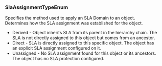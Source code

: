 ### SlaAssignmentTypeEnum
Specifies the method used to apply an SLA Domain to an object.
Determines how the SLA assignment was established for the object.

- Derived - Object inherits SLA from its parent in the hierarchy chain.
The SLA is not directly assigned to this object but comes from an ancestor.
- Direct - SLA is directly assigned to this specific object.
The object has an explicit SLA assignment configured on it.
- Unassigned - No SLA assignment found for this object or its ancestors.
The object has no SLA protection configured.
